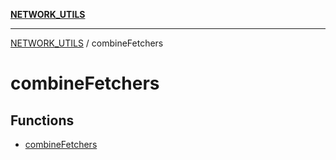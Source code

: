 [**NETWORK_UTILS**](../README.md)

***

[NETWORK_UTILS](../README.md) / combineFetchers

# combineFetchers

## Functions

- [combineFetchers](functions/combineFetchers.md)
